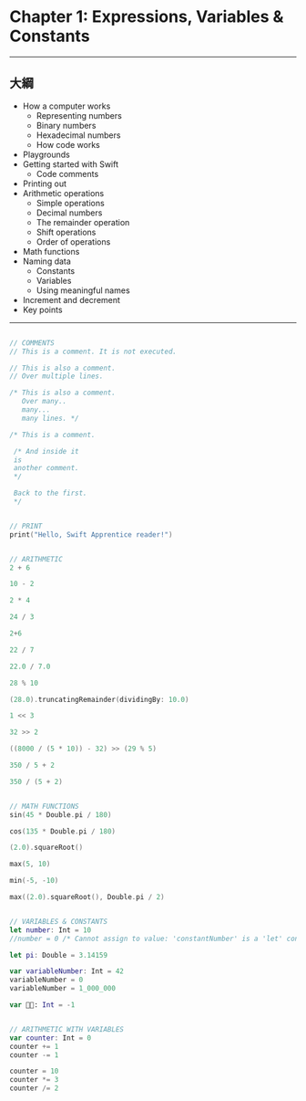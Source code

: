 # Chapter 1: Expressions, Variables & Constants

------

## 大綱

- How a computer works
  - Representing numbers
  - Binary numbers
  - Hexadecimal numbers
  - How code works
- Playgrounds
- Getting started with Swift
  - Code comments
- Printing out
- Arithmetic operations
  - Simple operations
  - Decimal numbers
  - The remainder operation
  - Shift operations
  - Order of operations
- Math functions
- Naming data
  - Constants
  - Variables
  - Using meaningful names
- Increment and decrement
- Key points

------

```swift

// COMMENTS
// This is a comment. It is not executed.

// This is also a comment.
// Over multiple lines.

/* This is also a comment.
   Over many..
   many...
   many lines. */

/* This is a comment.

 /* And inside it
 is
 another comment.
 */

 Back to the first.
 */


// PRINT
print("Hello, Swift Apprentice reader!")


// ARITHMETIC
2 + 6

10 - 2

2 * 4

24 / 3

2+6

22 / 7

22.0 / 7.0

28 % 10

(28.0).truncatingRemainder(dividingBy: 10.0)

1 << 3

32 >> 2

((8000 / (5 * 10)) - 32) >> (29 % 5)

350 / 5 + 2

350 / (5 + 2)


// MATH FUNCTIONS
sin(45 * Double.pi / 180)

cos(135 * Double.pi / 180)

(2.0).squareRoot()

max(5, 10)

min(-5, -10)

max((2.0).squareRoot(), Double.pi / 2)


// VARIABLES & CONSTANTS
let number: Int = 10
//number = 0 /* Cannot assign to value: 'constantNumber' is a 'let' constant */

let pi: Double = 3.14159

var variableNumber: Int = 42
variableNumber = 0
variableNumber = 1_000_000

var 🐶💩: Int = -1


// ARITHMETIC WITH VARIABLES
var counter: Int = 0
counter += 1
counter -= 1

counter = 10
counter *= 3
counter /= 2

```

​	
